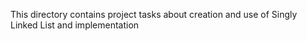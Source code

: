 This directory contains project tasks about creation and use of Singly Linked List and implementation
